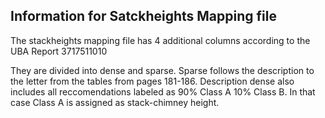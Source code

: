 ## Information for Satckheights Mapping file


The stackheights mapping file has 4 additional columns according to the UBA Report 3717511010

They are divided into dense and sparse. Sparse follows the description to the letter from the tables from pages 181-186. Description dense also includes all reccomendations labeled as 90% Class A 10% Class B. In that case Class A is assigned as stack-chimney height. 